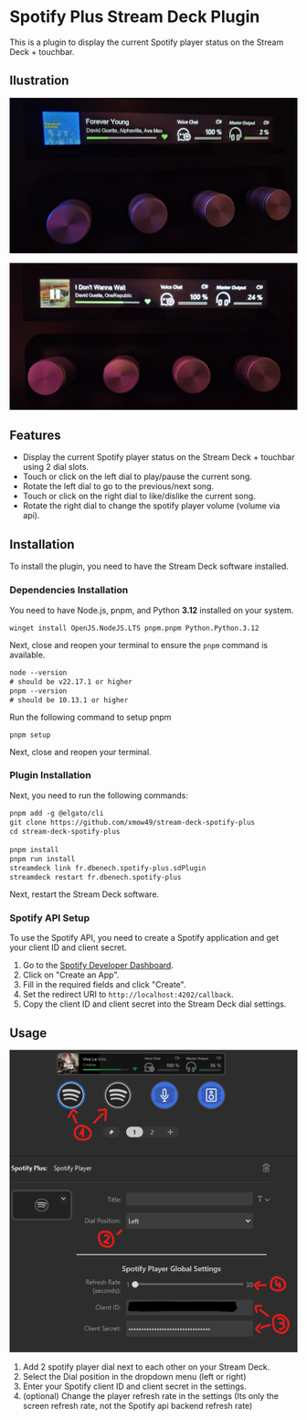 # Spotify Plus Stream Deck Plugin

This is a plugin to display the current Spotify player status on the Stream Deck + touchbar.

## Ilustration

![illustration](docs/streamdeck+.jpg)

![pause](docs/pause.jpg)

## Features

- Display the current Spotify player status on the Stream Deck + touchbar using 2 dial slots.
- Touch or click on the left dial to play/pause the current song.
- Rotate the left dial to go to the previous/next song.
- Touch or click on the right dial to like/dislike the current song.
- Rotate the right dial to change the spotify player volume (volume via api).

## Installation


To install the plugin, you need to have the Stream Deck software installed.

### Dependencies Installation

You need to have Node.js, pnpm, and Python **3.12** installed on your system.
```
winget install OpenJS.NodeJS.LTS pnpm.pnpm Python.Python.3.12
```

Next, close and reopen your terminal to ensure the `pnpm` command is available.

```
node --version
# should be v22.17.1 or higher
pnpm --version
# should be 10.13.1 or higher
```

Run the following command to setup pnpm
```
pnpm setup
```

Next, close and reopen your terminal.

### Plugin Installation

Next, you need to run the following commands:

```
pnpm add -g @elgato/cli
git clone https://github.com/xmow49/stream-deck-spotify-plus
cd stream-deck-spotify-plus

pnpm install
pnpm run install
streamdeck link fr.dbenech.spotify-plus.sdPlugin
streamdeck restart fr.dbenech.spotify-plus 
```

Next, restart the Stream Deck software.

### Spotify API Setup

To use the Spotify API, you need to create a Spotify application and get your client ID and client secret.
1. Go to the [Spotify Developer Dashboard](https://developer.spotify.com/dashboard/applications).
2. Click on "Create an App".
3. Fill in the required fields and click "Create".
4. Set the redirect URI to `http://localhost:4202/callback`.
5. Copy the client ID and client secret into the Stream Deck dial settings.

## Usage

![tuto](docs/tuto.png)

1. Add 2 spotify player dial next to each other on your Stream Deck.
2. Select the Dial position in the dropdown menu (left or right)
3. Enter your Spotify client ID and client secret in the settings.
4. (optional) Change the player refresh rate in the settings (Its only the screen refresh rate, not the Spotify api backend refresh rate)
